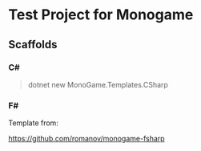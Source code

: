 # Test Project for Monogame

## Scaffolds

### C#

> dotnet new MonoGame.Templates.CSharp

### F#

Template from:

https://github.com/romanov/monogame-fsharp
